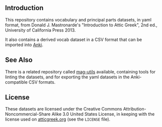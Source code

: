 
Introduction
------------

This repository contains vocabulary and principal parts
datasets, in yaml format, from Donald J. Mastronarde's
"Introduction to Attic Greek", 2nd ed., University of
California Press 2013.

It also contains a derived vocab dataset in a CSV format
that can be imported into [Anki](https://apps.ankiweb.net/).


See Also
--------

There is a related repository called
[mag-utils](https://github.com/gavincarr/mag-utils/)
available, containing tools for linting the datasets,
and for exporting the yaml datasets in the Anki-compatible
CSV formats.


License
-------

These datasets are licensed under the Creative Commons
Attribution-Noncommercial-Share Alike 3.0 United States
License, in keeping with the license used on
[atticgreek.org](http://atticgreek.org/) (see the
`LICENSE` file).

